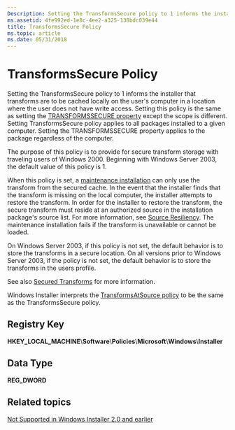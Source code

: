 ```yaml
---
Description: Setting the TransformsSecure policy to 1 informs the installer that transforms are to be cached locally on the user's computer in a location where the user does not have write access.
ms.assetid: 4fe992ed-1e8c-4ee2-a325-138bdc039e44
title: TransformsSecure Policy
ms.topic: article
ms.date: 05/31/2018
---
```


# TransformsSecure Policy

Setting the TransformsSecure policy to 1 informs the installer that transforms are to be cached locally on the user's computer in a location where the user does not have write access. Setting this policy is the same as setting the [TRANSFORMSSECURE property](transformssecure.md) except the scope is different. Setting TransformsSecure policy applies to all packages installed to a given computer. Setting the TRANSFORMSSECURE property applies to the package regardless of the computer.

The purpose of this policy is to provide for secure transform storage with traveling users of Windows 2000. Beginning with Windows Server 2003, the default value of this policy is 1.

When this policy is set, a [maintenance installation](maintenance-installation.md) can only use the transform from the secured cache. In the event that the installer finds that the transform is missing on the local computer, the installer attempts to restore the transform. In order for the installer to restore the transform, the secure transform must reside at an authorized source in the installation package's source list. For more information, see [Source Resiliency](source-resiliency.md). The maintenance installation fails if the transform is unavailable or cannot be loaded.

On Windows Server 2003, if this policy is not set, the default behavior is to store the transforms in a secure location. On all versions prior to Windows Server 2003, if the policy is not set, the default behavior is to store the transforms in the users profile.

See also [Secured Transforms](secured-transforms.md) for more information.

Windows Installer interprets the [TransformsAtSource policy](transformsatsource-policy.md) to be the same as the TransformsSecure policy.

## Registry Key

**HKEY\_LOCAL\_MACHINE**\\**Software**\\**Policies**\\**Microsoft**\\**Windows**\\**Installer**

## Data Type

**REG\_DWORD**

## Related topics

<dl> <dt>

[Not Supported in Windows Installer 2.0 and earlier](not-supported-in-windows-installer-version-2-0.md)
</dt> </dl>

 

 




